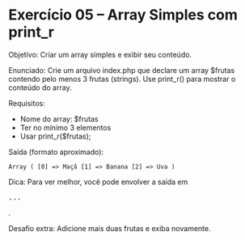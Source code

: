# Exercício 05 – Array Simples com print_r

Objetivo: Criar um array simples e exibir seu conteúdo.

Enunciado:
Crie um arquivo index.php que declare um array $frutas contendo pelo menos 3 frutas (strings).
Use print_r() para mostrar o conteúdo do array.

Requisitos:
- Nome do array: $frutas
- Ter no mínimo 3 elementos
- Usar print_r($frutas);

Saída (formato aproximado):

```
Array ( [0] => Maçã [1] => Banana [2] => Uva )
```

Dica: Para ver melhor, você pode envolver a saída em <pre>...</pre>.

Desafio extra: Adicione mais duas frutas e exiba novamente.

